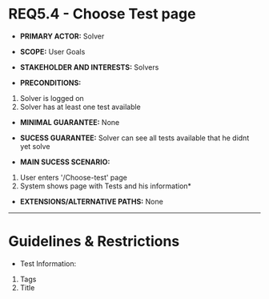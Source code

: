 # REQ5.4 - Choose Test page

- **PRIMARY ACTOR:** Solver

- **SCOPE:** User Goals

- **STAKEHOLDER AND INTERESTS:** Solvers

- **PRECONDITIONS:**
1. Solver is logged on
2. Solver has at least one test available

- **MINIMAL GUARANTEE:** None

- **SUCESS GUARANTEE:** Solver can see all tests available that he didnt yet solve

- **MAIN SUCESS SCENARIO:** 
1. User enters '/Choose-test' page
2. System shows page with Tests and his information*

- **EXTENSIONS/ALTERNATIVE PATHS:** None

---

# Guidelines & Restrictions

- Test Information:
1. Tags
2. Title